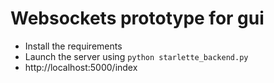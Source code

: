 # Websockets prototype for gui
 - Install the requirements
 - Launch the server using `python starlette_backend.py`
 - http://localhost:5000/index
